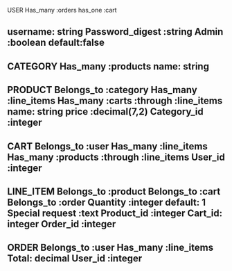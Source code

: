 USER
Has_many :orders
has_one  :cart

username: string
Password_digest :string
Admin :boolean default:false
------------------------------------------------------
CATEGORY
Has_many :products
name: string
------------------------------------------------------
PRODUCT
Belongs_to :category
Has_many :line_items
Has_many :carts :through :line_items
name: string
price :decimal(7,2)
Category_id :integer
------------------------------------------------------
CART
Belongs_to :user
Has_many :line_items
Has_many :products :through :line_items
User_id :integer
------------------------------------------------------
LINE_ITEM
Belongs_to :product
Belongs_to :cart
Belongs_to :order
Quantity :integer default: 1
Special request :text
Product_id :integer
Cart_id: integer
Order_id :integer
------------------------------------------------------
ORDER
Belongs_to :user
Has_many :line_items
Total: decimal
User_id :integer
------------------------------------------------------